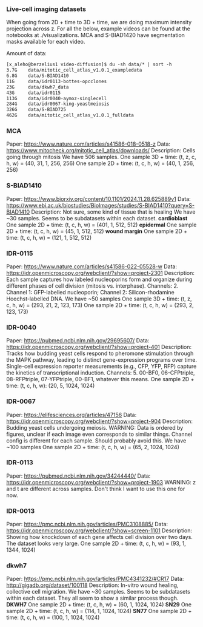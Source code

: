 ### Live-cell imaging datasets

When going from 2D + time to 3D + time, we are doing maximum intensity projection across z. For all the below, example videos can be found at the notebooks at ./visualizations. MCA and S-BIAD1420 have segmentation masks available for each video. 

Amount of data:
```txt
[x_aleho@berzelius1 video-diffusion]$ du -sh data/* | sort -h
3.7G    data/mitotic_cell_atlas_v1.0.1_exampledata
6.8G    data/S-BIAD1410
11G     data/idr0113-bottes-opcclones
23G     data/dkwh7_data
43G     data/idr0115
113G    data/idr0040-aymoz-singlecell
284G    data/idr0067-king-yeastmeiosis
326G    data/S-BIAD725
462G    data/mitotic_cell_atlas_v1.0.1_fulldata
```

### MCA
Paper: https://www.nature.com/articles/s41586-018-0518-z
Data: https://www.mitocheck.org/mitotic_cell_atlas/downloads/
Description: Cells going through mitosis
We have 506 samples. 
One sample 3D + time: (t, z, c, h, w) = (40, 31, 1, 256, 256)
One sample 2D + time: (t, c, h, w) = (40, 1, 256, 256)

### S-BIAD1410
Paper: https://www.biorxiv.org/content/10.1101/2024.11.28.625889v1
Data: https://www.ebi.ac.uk/biostudies/BioImages/studies/S-BIAD1410?query=S-BIAD1410
Description: Not sure, some kind of tissue that is healing
We have ~30 samples.
Seems to be subdatasets within each dataset.
**cardioblast**
One sample 2D + time: (t, c, h, w) = (401, 1, 512, 512)
**epidermal**
One sample 2D + time: (t, c, h, w) = (45, 1, 512, 512)
**wound margin**
One sample 2D + time: (t, c, h, w) = (121, 1, 512, 512)

### IDR-0115
Paper: https://www.nature.com/articles/s41586-022-05528-w 
Data: https://idr.openmicroscopy.org/webclient/?show=project-2301
Description: Each sample captures how labeled nucleoporins form and organize during different phases of cell division (mitosis vs. interphase).
Channels: 2. Channel 1: GFP-labelled nucleoporin; Channel 2: Silicon-rhodamine Hoechst-labelled DNA.
We have ~50 samples
One sample 3D + time: (t, z, c, h, w) = (293, 21, 2, 123, 173)
One sample 2D + time: (t, c, h, w) = (293, 2, 123, 173)

### IDR-0040
Paper: https://pubmed.ncbi.nlm.nih.gov/29695607/
Data: https://idr.openmicroscopy.org/webclient/?show=project-401
Description: Tracks how budding yeast cells respond to pheromone stimulation through the MAPK pathway, leading to distinct gene-expression programs over time. Single-cell expression reporter measurements (e.g., CFP, YFP, RFP) capture the kinetics of transcriptional induction. 
Channels: 5. 	00-BF0, 06-CFPtriple, 08-RFPtriple, 07-YFPtriple, 00-BF1, whatever this means. 
One sample 2D + time: (t, c, h, w): (20, 5, 1024, 1024)

### IDR-0067
Paper: https://elifesciences.org/articles/47156
Data: https://idr.openmicroscopy.org/webclient/?show=project-904
Description: Budding yeast cells undergoing meiosis.
WARNING: Data is ordered by figures, unclear if each image even corresponds to similar things. Channel config is different for each sample. Should probably avoid this.
We have ~100 samples
One sample 2D + time: (t, c, h, w) = (65, 2, 1024, 1024)

### IDR-0113
Paper: https://pubmed.ncbi.nlm.nih.gov/34244440/
Data: https://idr.openmicroscopy.org/webclient/?show=project-1903
WARNING: z and t are different across samples. Don't think I want to use this one for now. 

### IDR-0013
Paper: https://pmc.ncbi.nlm.nih.gov/articles/PMC3108885/
Data: https://idr.openmicroscopy.org/webclient/?show=screen-1101
Description: Showing how knockdown of each gene affects cell division over two days.
The dataset looks very large.
One sample 2D + time: (t, c, h, w) = (93, 1, 1344, 1024)


### dkwh7
Paper: https://pmc.ncbi.nlm.nih.gov/articles/PMC4341232/#CR17
Data: http://gigadb.org/dataset/100118
Description: In-vitro wound healing, collective cell migration. 
We have ~30 samples.
Seems to be subdatasets within each dataset. They all seem to show a similar process though.
**DKWH7**
One sample 2D + time: (t, c, h, w) = (60, 1, 1024, 1024)
**SN29**
One sample 2D + time: (t, c, h, w) = (114, 1, 1024, 1024)
**SN77**
One sample 2D + time: (t, c, h, w) = (100, 1, 1024, 1024)
